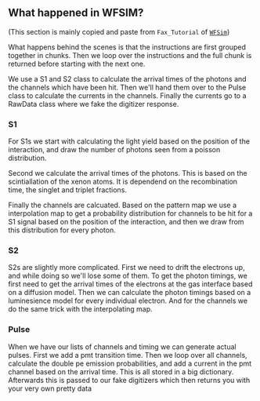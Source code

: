 ## What happened in WFSIM?

(This section is mainly copied and paste from `Fax_Tutorial` of [`WFSim`](https://github.com/XENONnT/WFSim))

What happens behind the scenes is that the instructions are first grouped together in chunks. Then we loop over the instructions and the full chunk is returned before starting with the next one.

We use a S1 and S2 class to calculate the arrival times of the photons and the channels which have been hit. Then we'll hand them over to the Pulse class to calculate the currents in the channels. Finally the currents go to a RawData class where we fake the digitizer response.

### S1

For S1s we start with calculating the light yield based on the position of the interaction, and draw the number of photons seen from a poisson distribution.

Second we calculate the arrival times of the photons. This is based on the scintiallation of the xenon atoms. It is dependend on the recombination time, the singlet and triplet fractions.

Finally the channels are calcuated. Based on the pattern map we use a interpolation map to get a probability distribution for channels to be hit for a S1 signal based on the position of the interaction, and then we draw from this distribution for every photon.

### S2

S2s are slightly more complicated. First we need to drift the electrons up, and while doing so we'll lose some of them. To get the photon timings, we first need to get the arrival times of the electrons at the gas interface based on a diffusion model. Then we can calculate the photon timings based on a luminesience model for every individual electron. And for the channels we do the same trick with the interpolating map.

### Pulse

When we have our lists of channels and timing we can generate actual pulses. First we add a pmt transition time. Then we loop over all channels, calculate the double pe emission probabilities, and add a current in the pmt channel based on the arrival time. This is all stored in a big dictionary. Afterwards this is passed to our fake digitizers which then returns you with your very own pretty data

